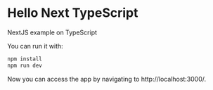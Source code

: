 # Hello Next TypeScript
NextJS example on TypeScript

You can run it with:

```bash
npm install
npm run dev
```

Now you can access the app by navigating to http://localhost:3000/.
